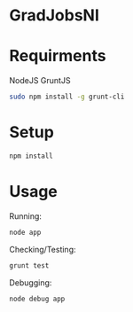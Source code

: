 # GradJobsNI

# Requirments

NodeJS
GruntJS

```bash
sudo npm install -g grunt-cli
```

# Setup

```js
npm install
```
# Usage

Running:

```bash
node app
```

Checking/Testing:

```bash
grunt test
```

Debugging:

```bash
node debug app
```